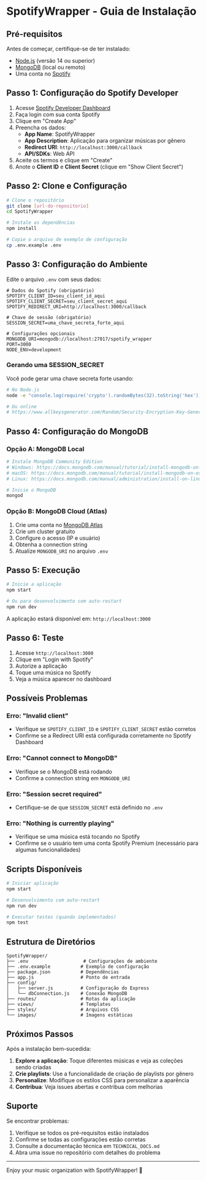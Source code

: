 # SpotifyWrapper - Guia de Instalação

## Pré-requisitos

Antes de começar, certifique-se de ter instalado:
- [Node.js](https://nodejs.org/) (versão 14 ou superior)
- [MongoDB](https://www.mongodb.com/try/download/community) (local ou remoto)
- Uma conta no [Spotify](https://spotify.com)

## Passo 1: Configuração do Spotify Developer

1. Acesse [Spotify Developer Dashboard](https://developer.spotify.com/dashboard)
2. Faça login com sua conta Spotify
3. Clique em "Create App"
4. Preencha os dados:
   - **App Name**: SpotifyWrapper
   - **App Description**: Aplicação para organizar músicas por gênero
   - **Redirect URI**: `http://localhost:3000/callback`
   - **API/SDKs**: Web API
5. Aceite os termos e clique em "Create"
6. Anote o **Client ID** e **Client Secret** (clique em "Show Client Secret")

## Passo 2: Clone e Configuração

```bash
# Clone o repositório
git clone [url-do-repositorio]
cd SpotifyWrapper

# Instale as dependências
npm install

# Copie o arquivo de exemplo de configuração
cp .env.example .env
```

## Passo 3: Configuração do Ambiente

Edite o arquivo `.env` com seus dados:

```env
# Dados do Spotify (obrigatório)
SPOTIFY_CLIENT_ID=seu_client_id_aqui
SPOTIFY_CLIENT_SECRET=seu_client_secret_aqui
SPOTIFY_REDIRECT_URI=http://localhost:3000/callback

# Chave de sessão (obrigatório)
SESSION_SECRET=uma_chave_secreta_forte_aqui

# Configurações opcionais
MONGODB_URI=mongodb://localhost:27017/spotify_wrapper
PORT=3000
NODE_ENV=development
```

### Gerando uma SESSION_SECRET

Você pode gerar uma chave secreta forte usando:

```bash
# No Node.js
node -e "console.log(require('crypto').randomBytes(32).toString('hex'))"

# Ou online
# https://www.allkeysgenerator.com/Random/Security-Encryption-Key-Generator.aspx
```

## Passo 4: Configuração do MongoDB

### Opção A: MongoDB Local
```bash
# Instale MongoDB Community Edition
# Windows: https://docs.mongodb.com/manual/tutorial/install-mongodb-on-windows/
# macOS: https://docs.mongodb.com/manual/tutorial/install-mongodb-on-os-x/
# Linux: https://docs.mongodb.com/manual/administration/install-on-linux/

# Inicie o MongoDB
mongod
```

### Opção B: MongoDB Cloud (Atlas)
1. Crie uma conta no [MongoDB Atlas](https://cloud.mongodb.com)
2. Crie um cluster gratuito
3. Configure o acesso (IP e usuário)
4. Obtenha a connection string
5. Atualize `MONGODB_URI` no arquivo `.env`

## Passo 5: Execução

```bash
# Inicie a aplicação
npm start

# Ou para desenvolvimento com auto-restart
npm run dev
```

A aplicação estará disponível em: `http://localhost:3000`

## Passo 6: Teste

1. Acesse `http://localhost:3000`
2. Clique em "Login with Spotify"
3. Autorize a aplicação
4. Toque uma música no Spotify
5. Veja a música aparecer no dashboard

## Possíveis Problemas

### Erro: "Invalid client"
- Verifique se `SPOTIFY_CLIENT_ID` e `SPOTIFY_CLIENT_SECRET` estão corretos
- Confirme se a Redirect URI está configurada corretamente no Spotify Dashboard

### Erro: "Cannot connect to MongoDB"
- Verifique se o MongoDB está rodando
- Confirme a connection string em `MONGODB_URI`

### Erro: "Session secret required"
- Certifique-se de que `SESSION_SECRET` está definido no `.env`

### Erro: "Nothing is currently playing"
- Verifique se uma música está tocando no Spotify
- Confirme se o usuário tem uma conta Spotify Premium (necessário para algumas funcionalidades)

## Scripts Disponíveis

```bash
# Iniciar aplicação
npm start

# Desenvolvimento com auto-restart
npm run dev

# Executar testes (quando implementados)
npm test
```

## Estrutura de Diretórios

```
SpotifyWrapper/
├── .env                    # Configurações de ambiente
├── .env.example           # Exemplo de configuração
├── package.json           # Dependências
├── app.js                 # Ponto de entrada
├── config/
│   ├── server.js          # Configuração do Express
│   └── dbConnection.js    # Conexão MongoDB
├── routes/                # Rotas da aplicação
├── views/                 # Templates
├── styles/                # Arquivos CSS
└── images/                # Imagens estáticas
```

## Próximos Passos

Após a instalação bem-sucedida:

1. **Explore a aplicação**: Toque diferentes músicas e veja as coleções sendo criadas
2. **Crie playlists**: Use a funcionalidade de criação de playlists por gênero
3. **Personalize**: Modifique os estilos CSS para personalizar a aparência
4. **Contribua**: Veja issues abertas e contribua com melhorias

## Suporte

Se encontrar problemas:

1. Verifique se todos os pré-requisitos estão instalados
2. Confirme se todas as configurações estão corretas
3. Consulte a documentação técnica em `TECHNICAL_DOCS.md`
4. Abra uma issue no repositório com detalhes do problema

---

Enjoy your music organization with SpotifyWrapper! 🎵
